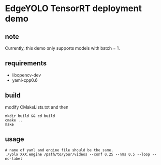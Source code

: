 # EdgeYOLO TensorRT deployment demo

## note

Currently, this demo only supports models with batch = 1.

## requirements

- libopencv-dev
- yaml-cpp0.6

## build
modify CMakeLists.txt and then
```shell
mkdir build && cd build
cmake ..
make
```
## usage

```shell
# name of yaml and engine file should be the same.
./yolo XXX.engine /path/to/your/videos --conf 0.25 --nms 0.5 --loop --no-label
```
